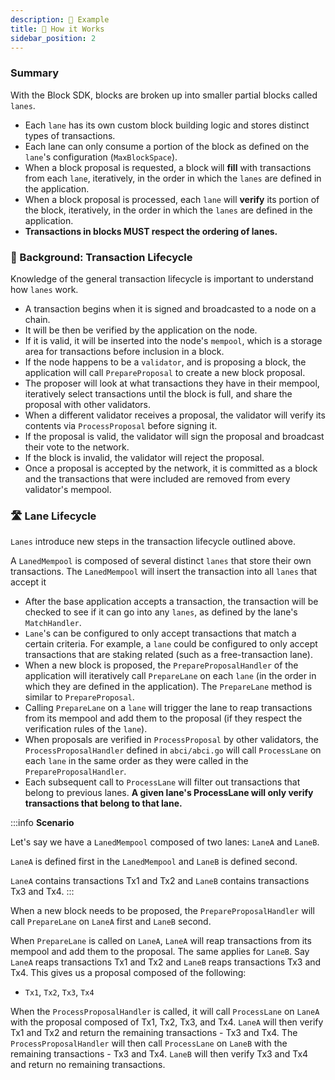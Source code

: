 ```yaml
---
description: 🔎 Example
title: 🔎 How it Works
sidebar_position: 2
---
```


<!-- TODO: add images to this -->

### Summary

With the Block SDK, blocks are broken up into smaller partial blocks called `lanes`.

- Each `lane` has its own custom block building logic and stores distinct types of transactions.
- Each lane can only consume a portion of the block as defined on the `lane`'s configuration (`MaxBlockSpace`).
- When a block proposal is requested, a block will **fill** with transactions from each `lane`, iteratively, in the order in which the `lanes` are defined in the application.
- When a block proposal is processed, each `lane` will **verify** its portion of the block, iteratively, in the order in which the `lanes` are defined in the application.
- **Transactions in blocks MUST respect the ordering of lanes.**

### 🔁 Background: Transaction Lifecycle

Knowledge of the general transaction lifecycle is important to understand how `lanes` work.

- A transaction begins when it is signed and broadcasted to a node on a chain.
- It will be then be verified by the application on the node.
- If it is valid, it will be inserted into the node's `mempool`, which is a storage area for transactions before inclusion in a block.
- If the node happens to be a `validator`, and is proposing a block, the application will call `PrepareProposal` to create a new block proposal.
- The proposer will look at what transactions they have in their mempool, iteratively select transactions until the block is full, and share the proposal with other validators.
- When a different validator receives a proposal, the validator will verify its contents via `ProcessProposal` before signing it.
- If the proposal is valid, the validator will sign the proposal and broadcast their vote to the network.
- If the block is invalid, the validator will reject the proposal.
- Once a proposal is accepted by the network, it is committed as a block and the transactions that were included are removed from every validator's mempool.

### 🛣️ Lane Lifecycle

`Lanes` introduce new steps in the transaction lifecycle outlined above.

A `LanedMempool` is composed of several distinct `lanes` that store their own transactions. The `LanedMempool` will insert the transaction into all `lanes` that accept it

- After the base application accepts a transaction, the transaction will be checked to see if it can go into any `lanes`, as defined by the lane's `MatchHandler`.
- `Lane`'s can be configured to only accept transactions that match a certain criteria. For example, a `lane` could be configured to only accept transactions that are staking related (such as a free-transaction lane).
- When a new block is proposed, the `PrepareProposalHandler` of the application will iteratively call `PrepareLane` on each `lane` (in the order in which they are defined in the application). The `PrepareLane` method is similar to `PrepareProposal`.
- Calling `PrepareLane` on a `lane` will trigger the lane to reap transactions from its mempool and add them to the proposal (if they respect the verification rules of the `lane`).
- When proposals are verified in `ProcessProposal` by other validators, the `ProcessProposalHandler` defined in `abci/abci.go` will call `ProcessLane` on each `lane` in the same order as they were called in the `PrepareProposalHandler`.
- Each subsequent call to `ProcessLane` will filter out transactions that belong to previous lanes. **A given lane's ProcessLane will only verify transactions that belong to that lane.**

:::info **Scenario**

Let's say we have a `LanedMempool` composed of two lanes: `LaneA` and `LaneB`.

`LaneA` is defined first in the `LanedMempool` and `LaneB` is defined second.

`LaneA` contains transactions Tx1 and Tx2 and `LaneB` contains transactions
Tx3 and Tx4.
:::

When a new block needs to be proposed, the `PrepareProposalHandler` will call `PrepareLane` on `LaneA` first and `LaneB` second.

When `PrepareLane` is called on `LaneA`, `LaneA` will reap transactions from its mempool and add them to the proposal. The same applies for `LaneB`. Say `LaneA` reaps transactions Tx1 and Tx2 and `LaneB` reaps transactions Tx3 and Tx4. This gives us a proposal composed of the following:

- `Tx1`, `Tx2`, `Tx3`, `Tx4`

When the `ProcessProposalHandler` is called, it will call `ProcessLane` on `LaneA` with the proposal composed of Tx1, Tx2, Tx3, and Tx4. `LaneA` will then verify Tx1 and Tx2 and return the remaining transactions - Tx3 and Tx4. The `ProcessProposalHandler` will then call `ProcessLane` on `LaneB` with the remaining transactions - Tx3 and Tx4. `LaneB` will then verify Tx3 and Tx4 and return no remaining transactions.

